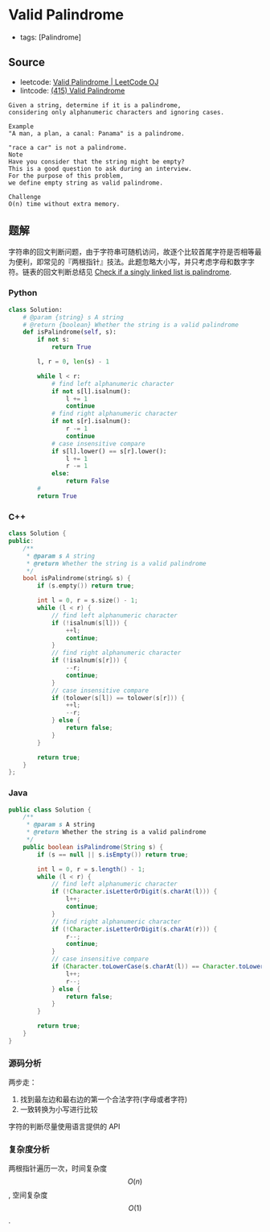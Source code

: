 # Valid Palindrome

- tags: [Palindrome]

## Source

- leetcode: [Valid Palindrome | LeetCode OJ](https://leetcode.com/problems/valid-palindrome/)
- lintcode: [(415) Valid Palindrome](http://www.lintcode.com/en/problem/valid-palindrome/)

```
Given a string, determine if it is a palindrome,
considering only alphanumeric characters and ignoring cases.

Example
"A man, a plan, a canal: Panama" is a palindrome.

"race a car" is not a palindrome.
Note
Have you consider that the string might be empty?
This is a good question to ask during an interview.
For the purpose of this problem,
we define empty string as valid palindrome.

Challenge
O(n) time without extra memory.
```

## 题解

字符串的回文判断问题，由于字符串可随机访问，故逐个比较首尾字符是否相等最为便利，即常见的『两根指针』技法。此题忽略大小写，并只考虑字母和数字字符。链表的回文判断总结见 [Check if a singly linked list is palindrome](http://algorithm.yuanbin.me/linked_list/check_if_a_singly_linked_list_is_palindrome.html).

### Python

```python
class Solution:
    # @param {string} s A string
    # @return {boolean} Whether the string is a valid palindrome
    def isPalindrome(self, s):
        if not s:
            return True

        l, r = 0, len(s) - 1

        while l < r:
            # find left alphanumeric character
            if not s[l].isalnum():
                l += 1
                continue
            # find right alphanumeric character
            if not s[r].isalnum():
                r -= 1
                continue
            # case insensitive compare
            if s[l].lower() == s[r].lower():
                l += 1
                r -= 1
            else:
                return False
        #
        return True
```

### C++

```c++
class Solution {
public:
    /**
     * @param s A string
     * @return Whether the string is a valid palindrome
     */
    bool isPalindrome(string& s) {
        if (s.empty()) return true;

        int l = 0, r = s.size() - 1;
        while (l < r) {
            // find left alphanumeric character
            if (!isalnum(s[l])) {
                ++l;
                continue;
            }
            // find right alphanumeric character
            if (!isalnum(s[r])) {
                --r;
                continue;
            }
            // case insensitive compare
            if (tolower(s[l]) == tolower(s[r])) {
                ++l;
                --r;
            } else {
                return false;
            }
        }

        return true;
    }
};
```

### Java

```java
public class Solution {
    /**
     * @param s A string
     * @return Whether the string is a valid palindrome
     */
    public boolean isPalindrome(String s) {
        if (s == null || s.isEmpty()) return true;

        int l = 0, r = s.length() - 1;
        while (l < r) {
            // find left alphanumeric character
            if (!Character.isLetterOrDigit(s.charAt(l))) {
                l++;
                continue;
            }
            // find right alphanumeric character
            if (!Character.isLetterOrDigit(s.charAt(r))) {
                r--;
                continue;
            }
            // case insensitive compare
            if (Character.toLowerCase(s.charAt(l)) == Character.toLowerCase(s.charAt(r))) {
                l++;
                r--;
            } else {
                return false;
            }
        }

        return true;
    }
}
```

### 源码分析

两步走：

1. 找到最左边和最右边的第一个合法字符(字母或者字符)
2. 一致转换为小写进行比较

字符的判断尽量使用语言提供的 API

### 复杂度分析

两根指针遍历一次，时间复杂度 $$O(n)$$, 空间复杂度 $$O(1)$$.
